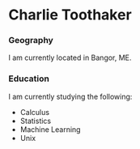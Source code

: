 # Charlie Toothaker

### Geography

I am currently located in Bangor, ME.

### Education

I am currently studying the following:

- Calculus
- Statistics
- Machine Learning
- Unix
